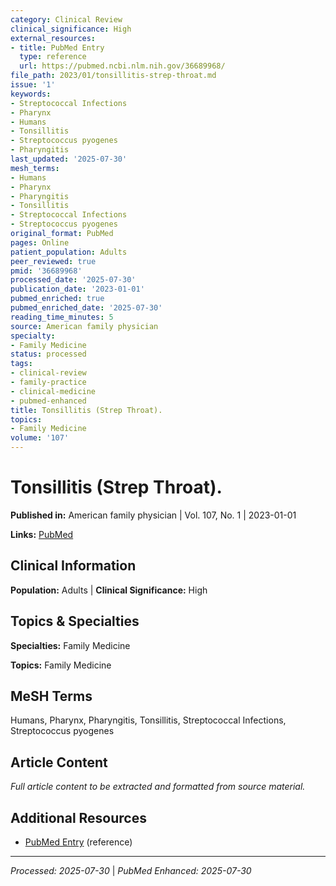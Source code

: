 ```yaml
---
category: Clinical Review
clinical_significance: High
external_resources:
- title: PubMed Entry
  type: reference
  url: https://pubmed.ncbi.nlm.nih.gov/36689968/
file_path: 2023/01/tonsillitis-strep-throat.md
issue: '1'
keywords:
- Streptococcal Infections
- Pharynx
- Humans
- Tonsillitis
- Streptococcus pyogenes
- Pharyngitis
last_updated: '2025-07-30'
mesh_terms:
- Humans
- Pharynx
- Pharyngitis
- Tonsillitis
- Streptococcal Infections
- Streptococcus pyogenes
original_format: PubMed
pages: Online
patient_population: Adults
peer_reviewed: true
pmid: '36689968'
processed_date: '2025-07-30'
publication_date: '2023-01-01'
pubmed_enriched: true
pubmed_enriched_date: '2025-07-30'
reading_time_minutes: 5
source: American family physician
specialty:
- Family Medicine
status: processed
tags:
- clinical-review
- family-practice
- clinical-medicine
- pubmed-enhanced
title: Tonsillitis (Strep Throat).
topics:
- Family Medicine
volume: '107'
---
```


# Tonsillitis (Strep Throat).

**Published in:** American family physician | Vol. 107, No. 1 | 2023-01-01

**Links:** [PubMed](https://pubmed.ncbi.nlm.nih.gov/36689968/)

## Clinical Information

**Population:** Adults | **Clinical Significance:** High

## Topics & Specialties

**Specialties:** Family Medicine

**Topics:** Family Medicine

## MeSH Terms

Humans, Pharynx, Pharyngitis, Tonsillitis, Streptococcal Infections, Streptococcus pyogenes

## Article Content

*Full article content to be extracted and formatted from source material.*

## Additional Resources

- [PubMed Entry](https://pubmed.ncbi.nlm.nih.gov/36689968/) (reference)

---

*Processed: 2025-07-30* | *PubMed Enhanced: 2025-07-30*
